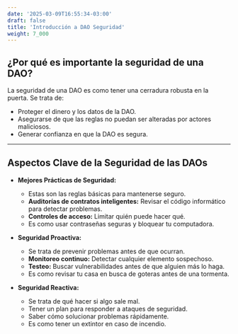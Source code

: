 ```yaml
---
date: '2025-03-09T16:55:34-03:00'
draft: false
title: 'Introducción a DAO Seguridad'
weight: 7_000
---
```


## ¿Por qué es importante la seguridad de una DAO?

La seguridad de una DAO es como tener una cerradura robusta en la puerta. Se trata de:

* Proteger el dinero y los datos de la DAO.
* Asegurarse de que las reglas no puedan ser alteradas por actores maliciosos.
* Generar confianza en que la DAO es segura.

---

## Aspectos Clave de la Seguridad de las DAOs

* **Mejores Prácticas de Seguridad:**
  * Estas son las reglas básicas para mantenerse seguro.
  * **Auditorías de contratos inteligentes:** Revisar el código informático para detectar problemas.
  * **Controles de acceso:** Limitar quién puede hacer qué.
  * Es como usar contraseñas seguras y bloquear tu computadora.

* **Seguridad Proactiva:**
  * Se trata de prevenir problemas antes de que ocurran.
  * **Monitoreo continuo:** Detectar cualquier elemento sospechoso.
  * **Testeo:** Buscar vulnerabilidades antes de que alguien más lo haga.
  * Es como revisar tu casa en busca de goteras antes de una tormenta.

* **Seguridad Reactiva:**
  * Se trata de qué hacer si algo sale mal.
  * Tener un plan para responder a ataques de seguridad.
  * Saber cómo solucionar problemas rápidamente.
  * Es como tener un extintor en caso de incendio.